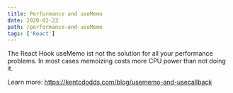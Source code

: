 ```yaml
---
title: Performance and useMemo
date: 2020-02-23
path: /performance-and-useMemo
tags: ['React']
---
```


The React Hook useMemo ist not the solution for all your performance problems. In most cases memoizing costs more CPU power than not doing it.

Learn more: https://kentcdodds.com/blog/usememo-and-usecallback
